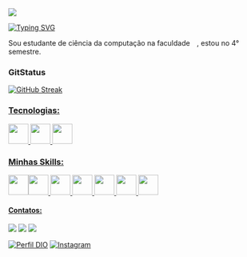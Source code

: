 <img src="https://64.media.tumblr.com/61b42677879a0be38fb2779459b0f456/tumblr_nzv60uVwxB1uo5tbio1_1280.gif"/>


[![Typing SVG](https://readme-typing-svg.demolab.com?font=Fira+Code&pause=1000&color=873FF7&width=435&lines=%F0%9F%92%96+Oiii%2C+tudo+b%C3%A3o%3F;Me+chamo+Bruna+Marcelle)](https://git.io/typing-svg)

Sou estudante de ciência da computação na faculdade <img width="10" height="10" src="https://theme.zdassets.com/theme_assets/147534/cf3e550bb9f168d26d91ee0ed5dc8e11e62dc74d.png"/>, estou no 4° semestre. 

### GitStatus

[![GitHub Streak](https://streak-stats.demolab.com?user=BrubsMarcelle&theme=bear&background=000&&dates=FFF&locale=pt_BR&date_format=n%2Fj%5B%2FY%5D&mode=weekly&exclude_days=Sun%2CSat)](https://git.io/streak-stats)

<div align="start">
  <a href="https://github.com/BrubsMarcelle>
  <img height="160rem" src="https://github-readme-stats.vercel.app/api?username=BrubsMarcelle&show_icons=true&theme=tokyonight&include_all_commits=true&count_private=true"/>
</div>


### Tecnologias:
<img src="https://cdn.jsdelivr.net/gh/devicons/devicon/icons/figma/figma-original.svg" width="40" height="40"/>
<img src="https://cdn.jsdelivr.net/gh/devicons/devicon/icons/windows8/windows8-original.svg" width="40" height="40"/>
<img src="https://cdn.jsdelivr.net/gh/devicons/devicon/icons/git/git-plain.svg" width="40"
height="40"/>

### Minhas Skills:
<img src="https://cdn.jsdelivr.net/gh/devicons/devicon/icons/html5/html5-plain.svg" width="40" height="40"/><img src="https://cdn.jsdelivr.net/gh/devicons/devicon/icons/css3/css3-plain.svg" width="40" height="40"/>
<img src="https://cdn.jsdelivr.net/gh/devicons/devicon/icons/react/react-original.svg" width="40" height="40"/>
<img height="40" width="40" src="https://logospng.org/download/bootstrap/bootstrap-256.png">
<img src="https://cdn.jsdelivr.net/gh/devicons/devicon/icons/typescript/typescript-original.svg" width="40" height="40"/>
<img heigth="30" width="40" src="https://cdn.jsdelivr.net/gh/devicons/devicon/icons/csharp/csharp-original.svg" />
<img height="40" width="40" src="https://adrianwilczynski.gallerycdn.vsassets.io/extensions/adrianwilczynski/asp-net-core-snippet-pack/1.51.0/1586892181474/Microsoft.VisualStudio.Services.Icons.Default">


#### Contatos:

<div>
<a href = "mailto:brubsmarcelle2022@gmail.com"><img src="https://img.shields.io/badge/Gmail-D14836?style=for-the-badge&logo=gmail&logoColor=white" target="_blank"></a>
<a href="https://www.linkedin.com/in/bruna-marcelle-gregorio-silva-900b72224/" target="_blank"><img src="https://img.shields.io/badge/-LinkedIn-%230077B5?style=for-the-badge&logo=linkedin&logoColor=white"></a>
<a href="https://www.instagram.com/codesenjuuh/" target="_blank"><img src="https://img.shields.io/badge/-Instagram-%23E4405F?style=for-the-badge&logo=instagram&logoColor=white"></a>
</div>

[![Perfil DIO](https://img.shields.io/badge/-Meu%20Perfil%20na%20DIO-30A3DC?style=for-the-badge)](https://web.dio.me/users/brubsmarcelle06)
[![Instagram](https://img.shields.io/badge/GitHub-000?style=for-the-badge&logo=github)](https://github.com/BrubsMarcelle)
